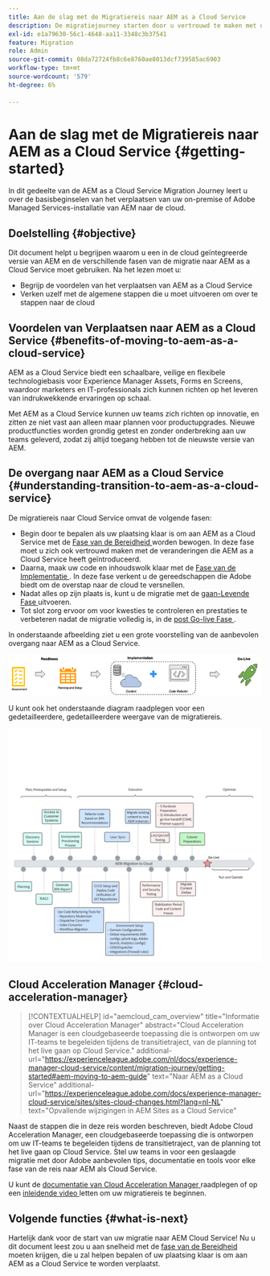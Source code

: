 ```yaml
---
title: Aan de slag met de Migratiereis naar AEM as a Cloud Service
description: De migratiejourney starten door u vertrouwd te maken met de basis van de overgang naar AEM as a Cloud Service
exl-id: e1a79630-56c1-4648-aa11-3348c3b37541
feature: Migration
role: Admin
source-git-commit: 08da72724fb8c6e8760ae8013dcf739585ac6903
workflow-type: tm+mt
source-wordcount: '579'
ht-degree: 6%

---
```


# Aan de slag met de Migratiereis naar AEM as a Cloud Service {#getting-started}

In dit gedeelte van de AEM as a Cloud Service Migration Journey leert u over de basisbeginselen van het verplaatsen van uw on-premise of Adobe Managed Services-installatie van AEM naar de cloud.

## Doelstelling {#objective}

Dit document helpt u begrijpen waarom u een in de cloud geïntegreerde versie van AEM en de verschillende fasen van de migratie naar AEM as a Cloud Service moet gebruiken. Na het lezen moet u:

* Begrijp de voordelen van het verplaatsen van AEM as a Cloud Service
* Verken uzelf met de algemene stappen die u moet uitvoeren om over te stappen naar de cloud

## Voordelen van Verplaatsen naar AEM as a Cloud Service {#benefits-of-moving-to-aem-as-a-cloud-service}

AEM as a Cloud Service biedt een schaalbare, veilige en flexibele technologiebasis voor Experience Manager Assets, Forms en Screens, waardoor marketers en IT-professionals zich kunnen richten op het leveren van indrukwekkende ervaringen op schaal.

Met AEM as a Cloud Service kunnen uw teams zich richten op innovatie, en zitten ze niet vast aan alleen maar plannen voor productupgrades. Nieuwe productfuncties worden grondig getest en zonder onderbreking aan uw teams geleverd, zodat zij altijd toegang hebben tot de nieuwste versie van AEM.

## De overgang naar AEM as a Cloud Service {#understanding-transition-to-aem-as-a-cloud-service}

De migratiereis naar Cloud Service omvat de volgende fasen:

* Begin door te bepalen als uw plaatsing klaar is om aan AEM as a Cloud Service met de [ Fase van de Bereidheid ](/help/journey-migration/readiness.md) worden bewogen. In deze fase moet u zich ook vertrouwd maken met de veranderingen die AEM as a Cloud Service heeft geïntroduceerd.
* Daarna, maak uw code en inhoudswolk klaar met de [ Fase van de Implementatie ](/help/journey-migration/implementation.md). In deze fase verkent u de gereedschappen die Adobe biedt om de overstap naar de cloud te versnellen.
* Nadat alles op zijn plaats is, kunt u de migratie met de [ gaan-Levende Fase ](/help/journey-migration/go-live.md) uitvoeren.
* Tot slot zorg ervoor om voor kwesties te controleren en prestaties te verbeteren nadat de migratie volledig is, in de [ post Go-live Fase ](/help/journey-migration/post-go-live.md).

In onderstaande afbeelding ziet u een grote voorstelling van de aanbevolen overgang naar AEM as a Cloud Service.

![ vertegenwoordiging op hoog niveau van de geadviseerde overgangsreis aan AEM as a Cloud Service ](/help/journey-migration/assets/move-aemcloud-process.png)

U kunt ook het onderstaande diagram raadplegen voor een gedetailleerdere, gedetailleerdere weergave van de migratiereis.

![ Gedetailleerde, korrelige mening van de migratiereis ](/help/journey-migration/assets/migration-process.png)

## Cloud Acceleration Manager {#cloud-acceleration-manager}

>[!CONTEXTUALHELP]
>id="aemcloud_cam_overview"
>title="Informatie over Cloud Acceleration Manager"
>abstract="Cloud Acceleration Manager is een cloudgebaseerde toepassing die is ontworpen om uw IT-teams te begeleiden tijdens de transitietraject, van de planning tot het live gaan op Cloud Service."
>additional-url="https://experienceleague.adobe.com/nl/docs/experience-manager-cloud-service/content/migration-journey/getting-started#aem-moving-to-aem-guide" text="Naar AEM as a Cloud Service"
>additional-url="https://experienceleague.adobe.com/docs/experience-manager-cloud-service/sites/sites-cloud-changes.html?lang=nl-NL" text="Opvallende wijzigingen in AEM Sites as a Cloud Service"

Naast de stappen die in deze reis worden beschreven, biedt Adobe Cloud Acceleration Manager, een cloudgebaseerde toepassing die is ontworpen om uw IT-teams te begeleiden tijdens de transitietraject, van de planning tot het live gaan op Cloud Service. Stel uw teams in voor een geslaagde migratie met door Adobe aanbevolen tips, documentatie en tools voor elke fase van de reis naar AEM als Cloud Service.

U kunt de [ documentatie van Cloud Acceleration Manager ](/help/journey-migration/cloud-acceleration-manager/using-cam/getting-started-cam.md) raadplegen of op een [ inleidende video ](https://experienceleague.adobe.com/nl/playlists/experience-manager-all-move-to-cloud-service#dashboard/learning) letten om uw migratiereis te beginnen.

## Volgende functies {#what-is-next}

Hartelijk dank voor de start van uw migratie naar AEM Cloud Service! Nu u dit document leest zou u aan snelheid met de [ fase van de Bereidheid ](/help/journey-migration/readiness.md) moeten krijgen, die u zal helpen bepalen of uw plaatsing klaar is om aan AEM as a Cloud Service te worden verplaatst.
